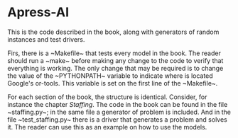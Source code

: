 # Apress-AI

This is the code described in the book, along with generators of
random instances and test drivers.


Firs, there is a ~Makefile~ that tests every model in the book.  The
reader should run a ~make~ before making any change to the code to
verify that everything is working.  The only change that may be
required is to change the value of the ~PYTHONPATH~ variable to
indicate where is located Google's or-tools. This variable is set on
the first line of the ~Makefile~.


For each section of the book, the structure is identical.  Consider,
for instance the chapter *Staffing*. The code in the book can be found
in the file ~staffing.py~; in the same file a generator of problem is
included.  And in the file ~test_staffing.py~ there is a driver that
generates a problem and solves it. The reader can use this as an example
on how to use the models.

